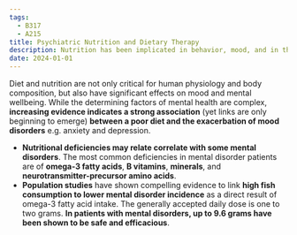 ```yaml
---
tags:
  - B317
  - A215
title: Psychiatric Nutrition and Dietary Therapy
description: Nutrition has been implicated in behavior, mood, and in the pathology and treatment of mental illness as psychopathologies involve elevted risk of comorbities such as obesity.
date: 2024-01-01
---
```

Diet and nutrition are not only critical for human physiology and body composition, but also have significant effects on mood and mental wellbeing. While the determining factors of mental health are complex, **increasing evidence indicates a strong association** (yet links are only beginning to emerge) **between a poor diet and the exacerbation of mood disorders** e.g. anxiety and depression.
- **Nutritional deficiencies may relate correlate with some mental disorders**. The most common deficiencies in mental disorder patients are of **omega-3 fatty acids**, **B vitamins**, **minerals**, and **neurotransmitter-precursor amino acids**.
- **Population studies** have shown compelling evidence to link **high fish consumption to lower mental disorder incidence** as a direct result of omega-3 fatty acid intake. The generally accepted daily dose is one to two grams. **In patients with mental disorders, up to 9.6 grams have been shown to be safe and efficacious**.